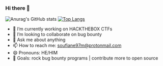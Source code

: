 ### Hi there 👋

![Anurag's GitHub stats](https://github-readme-stats.vercel.app/api?username=soufiane-radouni&show_icons=true&theme=radical)
[![Top Langs](https://github-readme-stats.vercel.app/api/top-langs/?username=soufiane-radouni&show_icons=true&theme=radical)](https://github.com/anuraghazra/github-readme-stats)

- 🔭 I’m currently working on HACKTHEBOX CTFs
- 👯 I’m looking to collaborate on bug bounty
- 💬 Ask me about anything
- 📫 How to reach me: soufiane97m@protonmail.com
- 😄 Pronouns: HE/HIM
- 🥅 Goals: rock bug bounty programs | contribute more to open source

